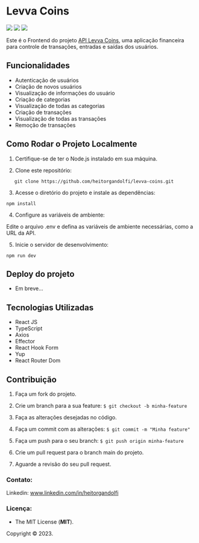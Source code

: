 # Levva Coins

<img src="http://img.shields.io/static/v1?label=STATUS&message=FINALIZADO&color=green&style=for-the-badge"/> <img src="http://img.shields.io/static/v1?label=release%20date&message=202023&color=green&style=for-the-badge"/> <img src="http://img.shields.io/static/v1?label=license&message=MIT&color=informational&style=for-the-badge"/>

Este é o Frontend do projeto [API Levva Coins](https://github.com/heitorgandolfi/Levva-Coins-Api), uma aplicação financeira para controle de transações, entradas e saídas dos usuários.

## Funcionalidades ## 

- Autenticação de usuários
- Criação de novos usuários
- Visualização de informações do usuário
- Criação de categorias
- Visualização de todas as categorias
- Criação de transações
- Visualização de todas as transações
- Remoção de transações

## Como Rodar o Projeto Localmente ## 

1. Certifique-se de ter o Node.js instalado em sua máquina.

2. Clone este repositório:

```plaintext
   git clone https://github.com/heitorgandolfi/levva-coins.git
```

3. Acesse o diretório do projeto e instale as dependências:
   
```
npm install
```

4. Configure as variáveis de ambiente:

Edite o arquivo .env e defina as variáveis de ambiente necessárias, como a URL da API.


5. Inicie o servidor de desenvolvimento:

```
npm run dev
```

## Deploy do projeto ## 

- Em breve...

## Tecnologias Utilizadas ## 

- React JS
- TypeScript
- Axios
- Effector
- React Hook Form
- Yup
- React Router Dom

## Contribuição ## 

1. Faça um fork do projeto.

2. Crie um branch para a sua feature: `$ git checkout -b minha-feature`

3. Faça as alterações desejadas no código.

4. Faça um commit com as alterações: `$ git commit -m "Minha feature"`

5. Faça um push para o seu branch: `$ git push origin minha-feature`

6. Crie um pull request para o branch main do projeto.

7. Aguarde a revisão do seu pull request.

### **Contato:**

Linkedin: www.linkedin.com/in/heitorgandolfi


### **Licença:**

- The MIT License (**MIT**).

Copyright ©️ 2023.
